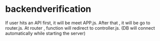 # backendverification
If user hits an API first, it will be meet APP.js.
After that , it will be go to router.js.
At router , function will redirect to controller.js. (DB will connect automatically while starting the server)
